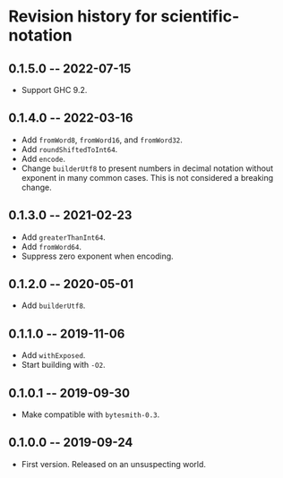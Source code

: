 # Revision history for scientific-notation

## 0.1.5.0 -- 2022-07-15

* Support GHC 9.2.

## 0.1.4.0 -- 2022-03-16

* Add `fromWord8`, `fromWord16`, and `fromWord32`.
* Add `roundShiftedToInt64`.
* Add `encode`.
* Change `builderUtf8` to present numbers in decimal notation without exponent
  in many common cases. This is not considered a breaking change.

## 0.1.3.0 -- 2021-02-23

* Add `greaterThanInt64`.
* Add `fromWord64`.
* Suppress zero exponent when encoding.

## 0.1.2.0 -- 2020-05-01

* Add `builderUtf8`.

## 0.1.1.0 -- 2019-11-06

* Add `withExposed`.
* Start building with `-O2`.

## 0.1.0.1 -- 2019-09-30

* Make compatible with `bytesmith-0.3`.

## 0.1.0.0 -- 2019-09-24

* First version. Released on an unsuspecting world.
